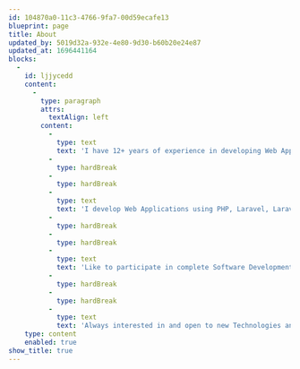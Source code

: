 ```yaml
---
id: 104870a0-11c3-4766-9fa7-00d59ecafe13
blueprint: page
title: About
updated_by: 5019d32a-932e-4e80-9d30-b60b20e24e87
updated_at: 1696441164
blocks:
  -
    id: ljjycedd
    content:
      -
        type: paragraph
        attrs:
          textAlign: left
        content:
          -
            type: text
            text: 'I have 12+ years of experience in developing Web Applications.'
          -
            type: hardBreak
          -
            type: hardBreak
          -
            type: text
            text: 'I develop Web Applications using PHP, Laravel, Laravel Livewire and back-end as MySQL.'
          -
            type: hardBreak
          -
            type: hardBreak
          -
            type: text
            text: 'Like to participate in complete Software Development Cycle.'
          -
            type: hardBreak
          -
            type: hardBreak
          -
            type: text
            text: 'Always interested in and open to new Technologies and Languages.'
    type: content
    enabled: true
show_title: true
---
```

